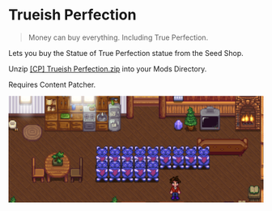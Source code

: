 # Trueish Perfection

> Money can buy everything. Including True Perfection.

Lets you buy the Statue of True Perfection statue from the Seed Shop.

Unzip [[CP] Trueish Perfection.zip](./[CP]%20Trueish%20Perfection.zip) into your Mods Directory.

Requires Content Patcher.

<img src="./Trueish Perfection.png">
